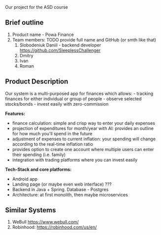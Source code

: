 Our project for the ASD course

## Brief outline

1. Product name - Powa Finance
2. Team members: TODO provide full name and GitHub (or smth like that)
   1. Slobodeniuk Daniil - backend developer https://github.com/SleeplessChallenger
   2. Dmitry
   3. Ivan
   4. Roman

## Product Description

Our system is a multi-purposed app for finances which allows:
    - tracking finances for either individual or group of people
    - observe selected stocks/bonds
    - invest easily with zero-commission

**Features:**
* finance calculation: simple and crisp way to enter your daily expenses
* projection of expenditures for month/year with AI: provides an outline for how much you'll spend in the future
* adjustment of expenses to current inflation: your spending will change according to the real-time inflation ratio
* provides option to create one account where multiple users can enter their spending (i.e. family)
* integration with trading platforms where you can invest easily

**Tech-Stack and core platforms:**
* Android app
* Landing page (or maybe even web interface) ???
* Backend in Java + Spring. Database - Postgres
* Architecture: at first monolith, then maybe microservices

## Similar Systems

1. WeBull https://www.webull.com/
2. Robinhood: https://robinhood.com/us/en/